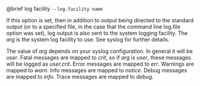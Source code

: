 

@brief log facility
`--log.facility name`

If this option is set, then in addition to output being directed to the
standard output (or to a specified file, in the case that the command line
log.file option was set), log output is also sent to the system logging
facility. The *arg* is the system log facility to use. See syslog for
further details.

The value of *arg* depends on your syslog configuration. In general it
will be *user*. Fatal messages are mapped to *crit*, so if *arg*
is *user*, these messages will be logged as *user.crit*.  Error
messages are mapped to *err*.  Warnings are mapped to *warn*.  Info
messages are mapped to *notice*.  Debug messages are mapped to
*info*.  Trace messages are mapped to *debug*.

